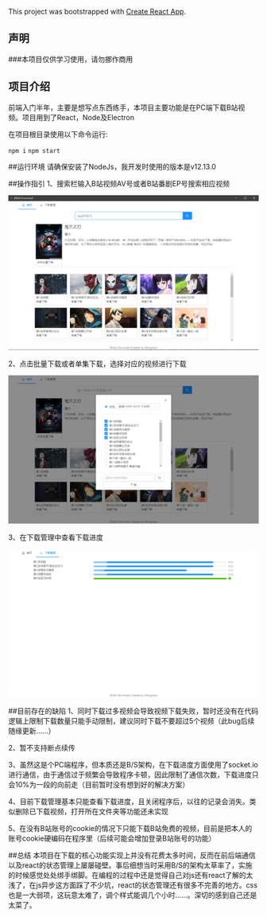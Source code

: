 This project was bootstrapped with [Create React App](https://github.com/facebook/create-react-app).

## 声明
###本项目仅供学习使用，请勿挪作商用

## 项目介绍
前端入门半年，主要是想写点东西练手，本项目主要功能是在PC端下载B站视频。项目用到了React，Node及Electron

在项目根目录使用以下命令运行:

`npm i`
`npm start`

##运行环境
请确保安装了NodeJs，我开发时使用的版本是v12.13.0

##操作指引
1、搜索栏输入B站视频AV号或者B站番剧EP号搜索相应视频

![avatar](./public/readmePic/home.png)

2、点击批量下载或者单集下载，选择对应的视频进行下载

![avatar](./public/readmePic/downloadModal.png)

3、在下载管理中查看下载进度

![avatar](./public/readmePic/process.png)

##目前存在的缺陷
1、同时下载过多视频会导致视频下载失败，暂时还没有在代码逻辑上限制下载数量只能手动限制，建议同时下载不要超过5个视频（此bug后续随缘更新……）

2、暂不支持断点续传

3、虽然这是个PC端程序，但本质还是B/S架构，在下载进度方面使用了socket.io进行通信，由于通信过于频繁会导致程序卡顿，因此限制了通信次数，下载进度只会10%为一段的向前走（目前暂时没有想到好的解决方案）

4、目前下载管理基本只能查看下载进度，且关闭程序后，以往的记录会消失。类似删除已下载视频，打开所在文件夹等功能还未实现

5、在没有B站账号的cookie的情况下只能下载B站免费的视频，目前是把本人的账号cookie硬编码在程序里（后续可能会增加登录B站账号的功能）

##总结
本项目在下载的核心功能实现上并没有花费太多时间，反而在前后端通信以及react的状态管理上屡屡碰壁。事后细想当时采用B/S的架构太草率了，实施的时候感觉处处绑手绑脚。在编程的过程中还是觉得自己对js还有react了解的太浅了，在js异步这方面踩了不少坑，react的状态管理还有很多不完善的地方。css也是一大弱项，这玩意太难了，调个样式能调几个小时……。深切的感到自己还是太菜了。